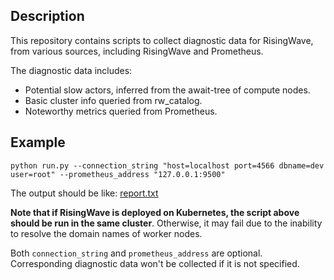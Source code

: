 ## Description
This repository contains scripts to collect diagnostic data for RisingWave, from various sources, including RisingWave and Prometheus.

The diagnostic data includes:
- Potential slow actors, inferred from the await-tree of compute nodes.
- Basic cluster info queried from rw_catalog.
- Noteworthy metrics queried from Prometheus.

## Example
```shell
python run.py --connection_string "host=localhost port=4566 dbname=dev user=root" --prometheus_address "127.0.0.1:9500"
```
The output should be like:
[report.txt](https://github.com/zwang28/rw-diag/files/13561775/report.txt)

**Note that if RisingWave is deployed on Kubernetes, the script above should be run in the same cluster**. Otherwise, it may fail due to the inability to resolve the domain names of worker nodes.

Both `connection_string` and `prometheus_address` are optional. Corresponding diagnostic data won't be collected if it is not specified.

